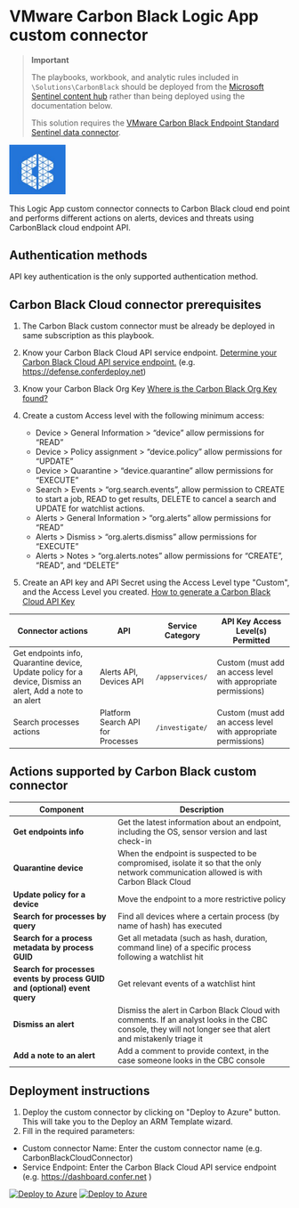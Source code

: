 # VMware Carbon Black Logic App custom connector

> **Important**
>
> The playbooks, workbook, and analytic rules included in `\Solutions\CarbonBlack` should be deployed from the [Microsoft Sentinel content hub]('https://docs.microsoft.com/azure/sentinel/sentinel-solutions-deploy#install-or-update-a-solution') rather than being deployed using the documentation below.
>
> This solution requires the [VMware Carbon Black Endpoint Standard Sentinel data connector]('https://docs.microsoft.com/azure/sentinel/data-connectors-reference#vmware-carbon-black-endpoint-standard-preview').
>

<img src="./CarbonBlack.PNG" alt="drawing" width="20%"/><br>

This Logic App custom connector connects to Carbon Black cloud end point and performs different actions on alerts, devices and threats using CarbonBlack cloud endpoint API.

## Authentication methods

API key authentication is the only supported authentication method. 

## Carbon Black Cloud connector prerequisites

1. The Carbon Black custom connector must be already be deployed in same subscription as this playbook.
2. Know your Carbon Black Cloud API service endpoint. [Determine your Carbon Black Cloud API service endpoint.](https://developer.carbonblack.com/reference/carbon-black-cloud/authentication/#building-your-base-urls) (e.g. https://defense.conferdeploy.net)
3. Know your Carbon Black Org Key [Where is the Carbon Black Org Key found?](https://community.carbonblack.com/t5/Knowledge-Base/Carbon-Black-Cloud-Where-is-the-Org-Key-Found/ta-p/80970)
4. Create a custom Access level with the following minimum access:

   * Device > General Information > “device” allow permissions for “READ”
   * Device > Policy assignment > “device.policy” allow permissions for “UPDATE”
   * Device > Quarantine > “device.quarantine” allow permissions for “EXECUTE”
   * Search > Events > “org.search.events”, allow permission to CREATE to start a job, READ to get results, DELETE to cancel a search and UPDATE for watchlist actions.
   * Alerts > General Information > “org.alerts” allow permissions for “READ”
   * Alerts > Dismiss > “org.alerts.dismiss” allow permissions for “EXECUTE”
   * Alerts > Notes > “org.alerts.notes” allow permissions for “CREATE”, “READ”, and “DELETE”
  
5. Create an API key and API Secret using the Access Level type "Custom", and the Access Level you created. [How to generate a Carbon Black Cloud API Key](https://developer.carbonblack.com/reference/carbon-black-cloud/authentication/#creating-an-api-key)


| **Connector actions** | **API** | **Service Category** | **API Key Access Level(s) Permitted** |
| --------- | -------------- | ----------------- | ------------------------------------ |
| Get endpoints info, Quarantine device, Update policy for a device, Dismiss an alert, Add a note to an alert | Alerts API, Devices API | `/appservices/` | Custom (must add an access level with appropriate permissions) |
| Search processes actions | Platform Search API for Processes | `/investigate/` | Custom (must add an access level with appropriate permissions) |

## Actions supported by Carbon Black custom connector

| **Component** | **Description** |
| --------- | -------------- |
| **Get endpoints info** | Get the latest information about an endpoint, including the OS, sensor version and last check-in |
| **Quarantine device** | When the endpoint is suspected to be compromised, isolate it so that the only network communication allowed is with Carbon Black Cloud |
| **Update policy for a device** | Move the endpoint to a more restrictive policy |
| **Search for processes by query** | Find all devices where a certain process (by name of hash) has executed |
| **Search for a process metadata by process GUID** | Get all metadata (such as hash, duration, command line) of a specific process following a watchlist hit |
| **Search for processes events by process GUID and (optional) event query** | Get relevant events of a watchlist hint |
| **Dismiss an alert** |Dismiss the alert in Carbon Black Cloud with comments. If an analyst looks in the CBC console, they will not longer see that alert and mistakenly triage it|
| **Add a note to an alert** | Add a comment to provide context, in the case someone looks in the CBC console |

## Deployment instructions

1. Deploy the custom connector by clicking on "Deploy to Azure" button. This will take you to the Deploy an ARM Template wizard.
2. Fill in the required parameters:
  
  * Custom connector Name: Enter the custom connector name (e.g. CarbonBlackCloudConnector)
  * Service Endpoint: Enter the Carbon Black Cloud API service endpoint (e.g. https://dashboard.confer.net )

[![Deploy to Azure](https://aka.ms/deploytoazurebutton)](https://portal.azure.com/#create/Microsoft.Template/uri/https%3A%2F%2Fraw.githubusercontent.com%2FAzure%2FAzure-Sentinel%2Fmaster%2FSolutions%2FCarbonBlack%2FData%20Connectors%2Fazuredeploy.json) [![Deploy to Azure](https://aka.ms/deploytoazuregovbutton)](https://portal.azure.us/#create/Microsoft.Template/uri/https%3A%2F%2Fraw.githubusercontent.com%2FAzure%2FAzure-Sentinel%2Fmaster%2FSolutions%2FCarbonBlack%2FData%20Connectors%2Fazuredeploy.json)
